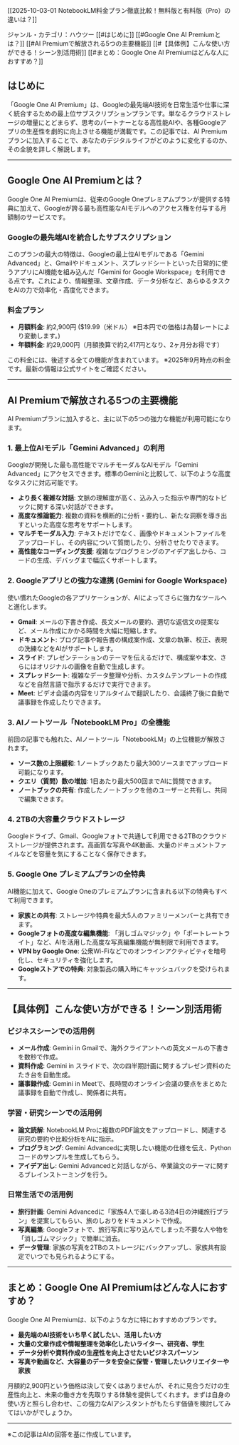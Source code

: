 [[2025-10-03-01 NotebookLM料金プラン徹底比較！無料版と有料版（Pro）の違いは？]]


ジャンル・カテゴリ：ハウツー
[[#はじめに]]
[[#Google One AI Premiumとは？]]
[[#AI Premiumで解放される5つの主要機能]]
[[#【具体例】こんな使い方ができる！シーン別活用術]]
[[#まとめ：Google One AI Premiumはどんな人におすすめ？]]

## はじめに
「Google One AI Premium」は、Googleの最先端AI技術を日常生活や仕事に深く統合するための最上位サブスクリプションプランです。単なるクラウドストレージの増量にとどまらず、思考のパートナーとなる高性能AIや、各種Googleアプリの生産性を劇的に向上させる機能が満載です。この記事では、AI Premiumプランに加入することで、あなたのデジタルライフがどのように変化するのか、その全貌を詳しく解説します。

---

## Google One AI Premiumとは？
Google One AI Premiumは、従来のGoogle Oneプレミアムプランが提供する特典に加えて、Googleが誇る最も高性能なAIモデルへのアクセス権を付与する月額制のサービスです。

### Googleの最先端AIを統合したサブスクリプション
このプランの最大の特徴は、Googleの最上位AIモデルである「Gemini Advanced」と、Gmailやドキュメント、スプレッドシートといった日常的に使うアプリにAI機能を組み込んだ「Gemini for Google Workspace」を利用できる点です。これにより、情報整理、文章作成、データ分析など、あらゆるタスクをAIの力で効率化・高度化できます。

### 料金プラン
- **月額料金**: 約2,900円 ($19.99（米ドル） ※日本円での価格は為替レートにより変動します。)
- **年額料金**: 約29,000円（月額換算で約2,417円となり、2ヶ月分お得です）

この料金には、後述する全ての機能が含まれています。
※2025年9月時点の料金です。最新の情報は公式サイトをご確認ください。

---

## AI Premiumで解放される5つの主要機能
AI Premiumプランに加入すると、主に以下の5つの強力な機能が利用可能になります。

### 1. 最上位AIモデル「Gemini Advanced」の利用
Googleが開発した最も高性能でマルチモーダルなAIモデル「Gemini Advanced」にアクセスできます。標準のGeminiと比較して、以下のような高度なタスクに対応可能です。
- **より長く複雑な対話**: 文脈の理解度が高く、込み入った指示や専門的なトピックに関する深い対話ができます。
- **高度な推論能力**: 複数の資料を横断的に分析・要約し、新たな洞察を導き出すといった高度な思考をサポートします。
- **マルチモーダル入力**: テキストだけでなく、画像やドキュメントファイルをアップロードし、その内容について質問したり、分析させたりできます。
- **高性能なコーディング支援**: 複雑なプログラミングのアイデア出しから、コードの生成、デバッグまで幅広くサポートします。

### 2. Googleアプリとの強力な連携 (Gemini for Google Workspace)
使い慣れたGoogleの各アプリケーションが、AIによってさらに強力なツールへと進化します。
- **Gmail**: メールの下書き作成、長文メールの要約、適切な返信文の提案など、メール作成にかかる時間を大幅に短縮します。
- **ドキュメント**: ブログ記事や報告書の構成案作成、文章の執筆、校正、表現の洗練などをAIがサポートします。
- **スライド**: プレゼンテーションのテーマを伝えるだけで、構成案や本文、さらにはオリジナルの画像を自動で生成します。
- **スプレッドシート**: 複雑なデータ整理や分析、カスタムテンプレートの作成などを自然言語で指示するだけで実行できます。
- **Meet**: ビデオ会議の内容をリアルタイムで翻訳したり、会議終了後に自動で議事録を作成したりできます。

### 3. AIノートツール「NotebookLM Pro」の全機能
前回の記事でも触れた、AIノートツール「NotebookLM」の上位機能が解放されます。
- **ソース数の上限緩和**: 1ノートブックあたり最大300ソースまでアップロード可能になります。
- **クエリ（質問）数の増加**: 1日あたり最大500回までAIに質問できます。
- **ノートブックの共有**: 作成したノートブックを他のユーザーと共有し、共同で編集できます。

### 4. 2TBの大容量クラウドストレージ
Googleドライブ、Gmail、Googleフォトで共通して利用できる2TBのクラウドストレージが提供されます。高画質な写真や4K動画、大量のドキュメントファイルなどを容量を気にすることなく保存できます。

### 5. Google One プレミアムプランの全特典
AI機能に加えて、Google Oneのプレミアムプランに含まれる以下の特典もすべて利用できます。
- **家族との共有**: ストレージや特典を最大5人のファミリーメンバーと共有できます。
- **Googleフォトの高度な編集機能**: 「消しゴムマジック」や「ポートレートライト」など、AIを活用した高度な写真編集機能が無制限で利用できます。
- **VPN by Google One**: 公衆Wi-Fiなどでのオンラインアクティビティを暗号化し、セキュリティを強化します。
- **Googleストアでの特典**: 対象製品の購入時にキャッシュバックを受けられます。

---

## 【具体例】こんな使い方ができる！シーン別活用術

### ビジネスシーンでの活用例
- **メール作成**: Gemini in Gmailで、海外クライアントへの英文メールの下書きを数秒で作成。
- **資料作成**: Gemini in スライドで、次の四半期計画に関するプレゼン資料のたたき台を自動生成。
- **議事録作成**: Gemini in Meetで、長時間のオンライン会議の要点をまとめた議事録を自動で作成し、関係者に共有。

### 学習・研究シーンでの活用例
- **論文読解**: NotebookLM Proに複数のPDF論文をアップロードし、関連する研究の要約や比較分析をAIに指示。
- **プログラミング**: Gemini Advancedに実現したい機能の仕様を伝え、Pythonコードのサンプルを生成してもらう。
- **アイデア出し**: Gemini Advancedと対話しながら、卒業論文のテーマに関するブレインストーミングを行う。

### 日常生活での活用例
- **旅行計画**: Gemini Advancedに「家族4人で楽しめる3泊4日の沖縄旅行プラン」を提案してもらい、旅のしおりをドキュメントで作成。
- **写真編集**: Googleフォトで、旅行写真に写り込んでしまった不要な人や物を「消しゴムマジック」で簡単に消去。
- **データ管理**: 家族の写真を2TBのストレージにバックアップし、家族共有設定でいつでも見られるようにする。

---

## まとめ：Google One AI Premiumはどんな人におすすめ？
Google One AI Premiumは、以下のような方に特におすすめのプランです。

- **最先端のAI技術をいち早く試したい、活用したい方**
- **大量の文章作成や情報整理を効率化したいライター、研究者、学生**
- **データ分析や資料作成の生産性を向上させたいビジネスパーソン**
- **写真や動画など、大容量のデータを安全に保管・管理したいクリエイターや家族**

月額約2,900円という価格は決して安くはありませんが、それに見合うだけの生産性向上と、未来の働き方を先取りする体験を提供してくれます。まずは自身の使い方と照らし合わせ、この強力なAIアシスタントがもたらす価値を検討してみてはいかがでしょうか。

---

※この記事はAIの回答を基に作成しています。
